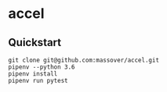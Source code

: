# accel

## Quickstart

```
git clone git@github.com:massover/accel.git
pipenv --python 3.6
pipenv install
pipenv run pytest
```